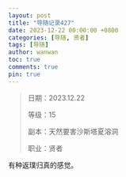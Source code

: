 ```yaml
---
layout: post
title: "导随记录427"
date: 2023-12-22 00:00:00 +0800
categories: [导随, 贤者]
tags: [导随]
author: wanwan
toc: true
comments: true
pin: true
---
```

> 日期：2023.12.22
>
> 等级：15
>
> 副本：天然要害沙斯塔夏溶洞
>
> 职业：贤者

有种返璞归真的感觉。